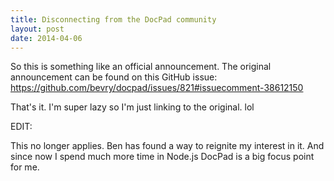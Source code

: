 ```yaml
---
title: Disconnecting from the DocPad community
layout: post
date: 2014-04-06
---
```


So this is something like an official announcement. The original announcement
can be found on this GitHub issue:
<https://github.com/bevry/docpad/issues/821#issuecomment-38612150>

That's it. I'm super lazy so I'm just linking to the original. lol

EDIT:

This no longer applies. Ben has found a way to reignite my interest in it.  And
since now I spend much more time in Node.js DocPad is a big focus point for me.

